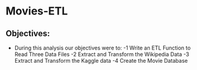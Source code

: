 # Movies-ETL

## Objectives:

- During this analysis our objectives were to:
  -1 Write an ETL Function to Read Three Data Files
  -2 Extract and Transform the Wikipedia Data
  -3 Extract and Transform the Kaggle data
  -4 Create the Movie Database
